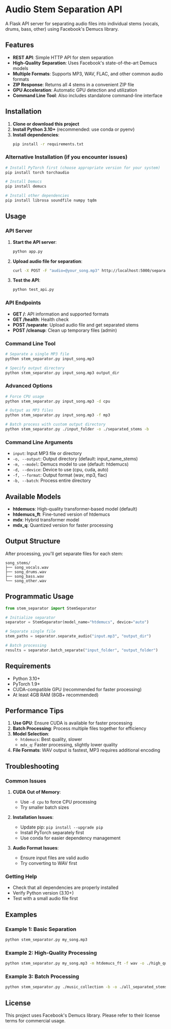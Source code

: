 # Audio Stem Separation API

A Flask API server for separating audio files into individual stems (vocals, drums, bass, other) using Facebook's Demucs library.

## Features

- **REST API**: Simple HTTP API for stem separation
- **High-Quality Separation**: Uses Facebook's state-of-the-art Demucs models
- **Multiple Formats**: Supports MP3, WAV, FLAC, and other common audio formats
- **ZIP Response**: Returns all 4 stems in a convenient ZIP file
- **GPU Acceleration**: Automatic GPU detection and utilization
- **Command Line Tool**: Also includes standalone command-line interface

## Installation

1. **Clone or download this project**
2. **Install Python 3.10+** (recommended: use conda or pyenv)
3. **Install dependencies**:
   ```bash
   pip install -r requirements.txt
   ```

### Alternative Installation (if you encounter issues)

```bash
# Install PyTorch first (choose appropriate version for your system)
pip install torch torchaudio

# Install Demucs
pip install demucs

# Install other dependencies
pip install librosa soundfile numpy tqdm
```

## Usage

### API Server

1. **Start the API server**:
   ```bash
   python app.py
   ```

2. **Upload audio file for separation**:
   ```bash
   curl -X POST -F "audio=@your_song.mp3" http://localhost:5000/separate -o stems.zip
   ```

3. **Test the API**:
   ```bash
   python test_api.py
   ```

### API Endpoints

- **GET /**: API information and supported formats
- **GET /health**: Health check
- **POST /separate**: Upload audio file and get separated stems
- **POST /cleanup**: Clean up temporary files (admin)

### Command Line Tool

```bash
# Separate a single MP3 file
python stem_separator.py input_song.mp3

# Specify output directory  
python stem_separator.py input_song.mp3 output_dir
```

### Advanced Options

```bash
# Force CPU usage
python stem_separator.py input_song.mp3 -d cpu

# Output as MP3 files
python stem_separator.py input_song.mp3 -f mp3

# Batch process with custom output directory
python stem_separator.py ./input_folder -o ./separated_stems -b
```

### Command Line Arguments

- `input`: Input MP3 file or directory
- `-o, --output`: Output directory (default: input_name_stems)
- `-m, --model`: Demucs model to use (default: htdemucs)
- `-d, --device`: Device to use (cpu, cuda, auto)
- `-f, --format`: Output format (wav, mp3, flac)
- `-b, --batch`: Process entire directory

## Available Models

- **htdemucs**: High-quality transformer-based model (default)
- **htdemucs_ft**: Fine-tuned version of htdemucs
- **mdx**: Hybrid transformer model
- **mdx_q**: Quantized version for faster processing

## Output Structure

After processing, you'll get separate files for each stem:

```
song_stems/
├── song_vocals.wav
├── song_drums.wav
├── song_bass.wav
└── song_other.wav
```

## Programmatic Usage

```python
from stem_separator import StemSeparator

# Initialize separator
separator = StemSeparator(model_name="htdemucs", device="auto")

# Separate single file
stem_paths = separator.separate_audio("input.mp3", "output_dir")

# Batch processing
results = separator.batch_separate("input_folder", "output_folder")
```

## Requirements

- Python 3.10+
- PyTorch 1.9+
- CUDA-compatible GPU (recommended for faster processing)
- At least 4GB RAM (8GB+ recommended)

## Performance Tips

1. **Use GPU**: Ensure CUDA is available for faster processing
2. **Batch Processing**: Process multiple files together for efficiency
3. **Model Selection**: 
   - `htdemucs`: Best quality, slower
   - `mdx_q`: Faster processing, slightly lower quality
4. **File Formats**: WAV output is fastest, MP3 requires additional encoding

## Troubleshooting

### Common Issues

1. **CUDA Out of Memory**:
   - Use `-d cpu` to force CPU processing
   - Try smaller batch sizes

2. **Installation Issues**:
   - Update pip: `pip install --upgrade pip`
   - Install PyTorch separately first
   - Use conda for easier dependency management

3. **Audio Format Issues**:
   - Ensure input files are valid audio
   - Try converting to WAV first

### Getting Help

- Check that all dependencies are properly installed
- Verify Python version (3.10+)
- Test with a small audio file first

## Examples

### Example 1: Basic Separation
```bash
python stem_separator.py my_song.mp3
```

### Example 2: High-Quality Processing
```bash
python stem_separator.py my_song.mp3 -m htdemucs_ft -f wav -o ./high_quality_stems
```

### Example 3: Batch Processing
```bash
python stem_separator.py ./music_collection -b -o ./all_separated_stems
```

## License

This project uses Facebook's Demucs library. Please refer to their license terms for commercial usage.

